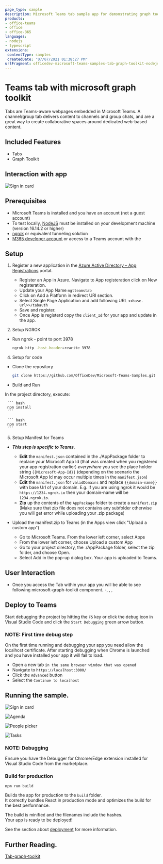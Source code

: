 ```yaml
---
page_type: sample
description: Microsoft Teams tab sample app for demonstrating graph toolkit component
products:
- office-teams
- office
- office-365
languages:
- nodejs
- typescript
extensions:
 contentType: samples
 createdDate: "07/07/2021 01:38:27 PM"
urlFragment: officedev-microsoft-teams-samples-tab-graph-toolkit-nodejs
---
```


# Teams tab with microsoft graph toolkit

Tabs are Teams-aware webpages embedded in Microsoft Teams. A channel/group tab delivers content to channels and group chats, and are a great way to create collaborative spaces around dedicated web-based content.

 ## Included Features
* Tabs
* Graph Toolkit

## Interaction with app
![Sign in card](Images/TabGraphToolKitModule.gif)

## Prerequisites
- Microsoft Teams is installed and you have an account (not a guest account)
- To test locally, [NodeJS](https://nodejs.org/en/download/) must be installed on your development machine (version 16.14.2  or higher)
- [ngrok](https://ngrok.com/download) or equivalent tunneling solution
- [M365 developer account](https://docs.microsoft.com/en-us/microsoftteams/platform/concepts/build-and-test/prepare-your-o365-tenant) or access to a Teams account with the 

## Setup

1. Register a new application in the [Azure Active Directory – App Registrations](https://go.microsoft.com/fwlink/?linkid=2083908) portal.
   - Register an App in Azure. Navigate to App registeration click on New registeration.
   - Update your App Name `mgtteamstab`
   - Click on Add a Platform in redirect URI section.
   - Select Single Page Application and add following URL  `<<base-url>>/tabauth`
   - Save and register.
   - Once App is registerd copy the `client_Id` for your app and update in the app.

3. Setup NGROK
 - Run ngrok - point to port 3978

    ```bash
    ngrok http -host-header=rewrite 3978
    ```
4. Setup for code

  - Clone the repository

    ```bash
    git clone https://github.com/OfficeDev/Microsoft-Teams-Samples.git
    ```
  - Build and Run

  In the project directory, execute:

     ``` bash
     npm install
     ```

     ``` bash
     npm start
     ```

5. Setup Manifest for Teams
- __*This step is specific to Teams.*__
    - **Edit** the `manifest.json` contained in the ./AppPackage folder to replace your Microsoft App Id (that was created when you registered your app registration earlier) *everywhere* you see the place holder string `{{Microsoft-App-Id}}` (depending on the scenario the Microsoft App Id may occur multiple times in the `manifest.json`)
    - **Edit** the `manifest.json` for `validDomains` and replace `{{domain-name}}` with base Url of your domain. E.g. if you are using ngrok it would be `https://1234.ngrok.io` then your domain-name will be `1234.ngrok.io`.
    - **Zip** up the contents of the `AppPackage` folder to create a `manifest.zip` (Make sure that zip file does not contains any subfolder otherwise you will get error while uploading your .zip package)

- Upload the manifest.zip to Teams (in the Apps view click "Upload a custom app")
   - Go to Microsoft Teams. From the lower left corner, select Apps
   - From the lower left corner, choose Upload a custom App
   - Go to your project directory, the ./AppPackage folder, select the zip folder, and choose Open.
   - Select Add in the pop-up dialog box. Your app is uploaded to Teams.
## User Interaction
- Once you access the Tab within your app you will be able to see following microsoft-graph-toolkit component. 
-<mgt-login>, <mgt-agenda>, <mgt-people-picker>, <mgt-tasks>

## Deploy to Teams
Start debugging the project by hitting the `F5` key or click the debug icon in Visual Studio Code and click the `Start Debugging` green arrow button.

### NOTE: First time debug step
On the first time running and debugging your app you need allow the localhost certificate.  After starting debugging when Chrome is launched and you have installed your app it will fail to load.

- Open a new tab `in the same browser window that was opened`
- Navigate to `https://localhost:3000/`
- Click the `Advanced` button
- Select the `Continue to localhost`

## Running the sample.

![Sign in card](Images/SignInOption.png)

![Agenda](Images/Agenda.png)

![People picker](Images/PeoplePicker.png)

![Tasks](Images/Tasks.png)

### NOTE: Debugging
Ensure you have the Debugger for Chrome/Edge extension installed for Visual Studio Code from the marketplace.

### Build for production
`npm run build`

Builds the app for production to the `build` folder.\
It correctly bundles React in production mode and optimizes the build for the best performance.

The build is minified and the filenames include the hashes.\
Your app is ready to be deployed!

See the section about [deployment](https://facebook.github.io/create-react-app/docs/deployment) for more information.

## Further Reading.
[Tab-graph-toolkit](https://learn.microsoft.com/en-us/graph/toolkit/get-started/build-a-microsoft-teams-tab?tabs=unpkg%2Chtml)


